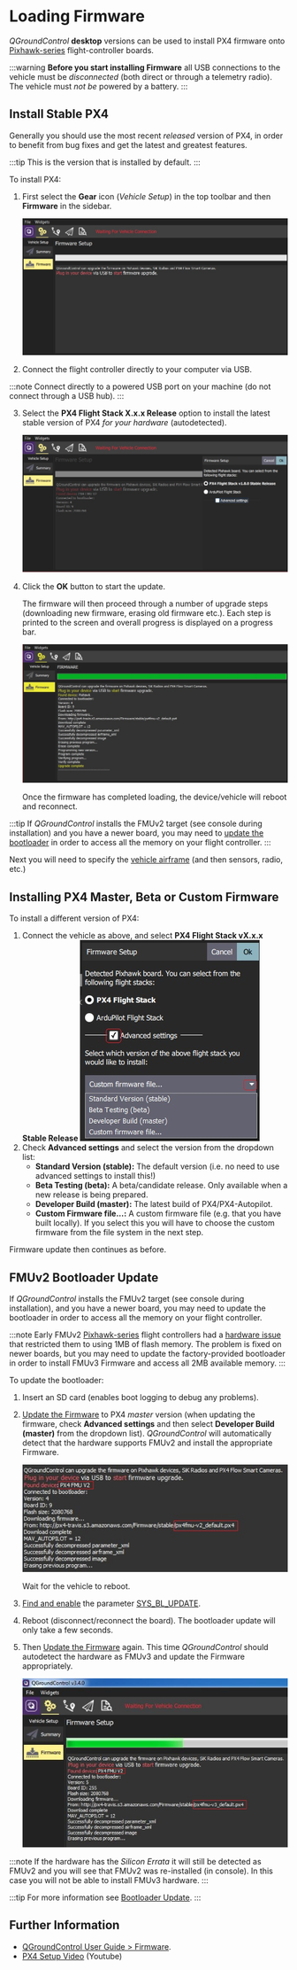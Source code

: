 # Loading Firmware

*QGroundControl* **desktop** versions can be used to install PX4 firmware onto [Pixhawk-series](../getting_started/flight_controller_selection.md) flight-controller boards.

:::warning
**Before you start installing Firmware** all USB connections to the vehicle must be *disconnected* (both direct or through a telemetry radio). The vehicle must *not be* powered by a battery.
:::

## Install Stable PX4

Generally you should use the most recent *released* version of PX4, in order to benefit from bug fixes and get the latest and greatest features.

:::tip
This is the version that is installed by default.
:::

To install PX4:

1. First select the **Gear** icon (*Vehicle Setup*) in the top toolbar and then **Firmware** in the sidebar.
    
    ![Firmware disconnected](../../assets/qgc/setup/firmware/firmware_disconnected.jpg)

2. Connect the flight controller directly to your computer via USB.
    
:::note
Connect directly to a powered USB port on your machine (do not connect through a USB hub).
:::

3. Select the **PX4 Flight Stack X.x.x Release** option to install the latest stable version of PX4 *for your hardware* (autodetected).
    
    ![Install PX4 default](../../assets/qgc/setup/firmware/firmware_connected_default_px4.jpg)

4. Click the **OK** button to start the update.
    
    The firmware will then proceed through a number of upgrade steps (downloading new firmware, erasing old firmware etc.). Each step is printed to the screen and overall progress is displayed on a progress bar.
    
    ![Firmware upgrade complete](../../assets/qgc/setup/firmware/firmware_upgrade_complete.jpg)
    
    Once the firmware has completed loading, the device/vehicle will reboot and reconnect.
    
:::tip
If *QGroundControl* installs the FMUv2 target (see console during installation) and you have a newer board, you may need to [update the bootloader](#bootloader) in order to access all the memory on your flight controller.
:::

Next you will need to specify the [vehicle airframe](../config/airframe.md) (and then sensors, radio, etc.)

<span id="custom"></span>

## Installing PX4 Master, Beta or Custom Firmware

To install a different version of PX4:

1. Connect the vehicle as above, and select **PX4 Flight Stack vX.x.x Stable Release** ![Install PX4 version](../../assets/qgc/setup/firmware/qgc_choose_firmware.jpg)
2. Check **Advanced settings** and select the version from the dropdown list: 
    * **Standard Version (stable):** The default version (i.e. no need to use advanced settings to install this!)
    * **Beta Testing (beta):** A beta/candidate release. Only available when a new release is being prepared.
    * **Developer Build (master):** The latest build of PX4/PX4-Autopilot.
    * **Custom Firmware file...:** A custom firmware file (e.g. that you have built locally). If you select this you will have to choose the custom firmware from the file system in the next step.

Firmware update then continues as before.

<span id="bootloader"></span>

## FMUv2 Bootloader Update

If *QGroundControl* installs the FMUv2 target (see console during installation), and you have a newer board, you may need to update the bootloader in order to access all the memory on your flight controller.

:::note
Early FMUv2 [Pixhawk-series](../flight_controller/pixhawk_series.md#fmu_versions) flight controllers had a [hardware issue](../flight_controller/silicon_errata.md#fmuv2--pixhawk-silicon-errata) that restricted them to using 1MB of flash memory. The problem is fixed on newer boards, but you may need to update the factory-provided bootloader in order to install FMUv3 Firmware and access all 2MB available memory.
:::

To update the bootloader:

1. Insert an SD card (enables boot logging to debug any problems).
2. [Update the Firmware](../config/firmware.md) to PX4 *master* version (when updating the firmware, check **Advanced settings** and then select **Developer Build (master)** from the dropdown list). *QGroundControl* will automatically detect that the hardware supports FMUv2 and install the appropriate Firmware.
    
    ![FMUv2 update](../../assets/qgc/setup/firmware/bootloader_update.jpg)
    
    Wait for the vehicle to reboot.

3. [Find and enable](../advanced_config/parameters.md) the parameter [SYS_BL_UPDATE](../advanced_config/parameter_reference.md#SYS_BL_UPDATE).

4. Reboot (disconnect/reconnect the board). The bootloader update will only take a few seconds.
5. Then [Update the Firmware](../config/firmware.md) again. This time *QGroundControl* should autodetect the hardware as FMUv3 and update the Firmware appropriately.
    
    ![FMUv3 update](../../assets/qgc/setup/firmware/bootloader_fmu_v3_update.jpg)
    
:::note
If the hardware has the *Silicon Errata* it will still be detected as FMUv2 and you will see that FMUv2 was re-installed (in console). In this case you will not be able to install FMUv3 hardware.
:::

:::tip
For more information see [Bootloader Update](../advanced_config/bootloader_update.md).
:::

## Further Information

* [QGroundControl User Guide > Firmware](https://docs.qgroundcontrol.com/en/SetupView/Firmware.html).
* [PX4 Setup Video](https://youtu.be/91VGmdSlbo4) (Youtube)